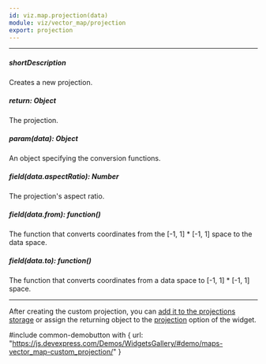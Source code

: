 ```yaml
---
id: viz.map.projection(data)
module: viz/vector_map/projection
export: projection
---
```

---
##### shortDescription
Creates a new projection.

##### return: Object
The projection.

##### param(data): Object
An object specifying the conversion functions.

##### field(data.aspectRatio): Number
The projection's aspect ratio.

##### field(data.from): function()
The function that converts coordinates from the [-1, 1] * [-1, 1] space to the data space.

##### field(data.to): function()
The function that converts coordinates from a data space to [-1, 1] * [-1, 1] space.

---
After creating the custom projection, you can [add it to the projections storage](/api-reference/50%20Common/utils/viz/map/projection/add(name_projection).md '/Documentation/ApiReference/Common/Utils/viz/map/projection/#addname_projection') or assign the returning object to the [projection](/api-reference/20%20Data%20Visualization%20Widgets/dxVectorMap/1%20Configuration/projection.md '/Documentation/ApiReference/Data_Visualization_Widgets/dxVectorMap/Configuration/#projection') option of the  widget.

#include common-demobutton with {
    url: "https://js.devexpress.com/Demos/WidgetsGallery/#demo/maps-vector_map-custom_projection/"
}